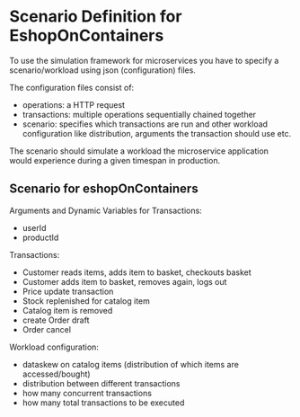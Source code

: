 # Scenario Definition for EshopOnContainers

To use the simulation framework for microservices you have
to specify a scenario/workload using json (configuration) files.

The configuration files consist of:

- operations: a HTTP request 
- transactions: multiple operations sequentially chained together
- scenario: specifies which transactions are run and other workload
  configuration like distribution, arguments the transaction should use etc.
  
  
The scenario should simulate a workload the microservice application would
experience during a given timespan in production.



## Scenario for eshopOnContainers

Arguments and Dynamic Variables for Transactions:
- userId
- productId


Transactions:
- Customer reads items, adds item to basket, checkouts basket
- Customer adds item to basket, removes again, logs out
- Price update transaction
- Stock replenished for catalog item
- Catalog item is removed
- create Order draft
- Order cancel



Workload configuration:
- dataskew on catalog items (distribution of which items are accessed/bought)
- distribution between different transactions
- how many concurrent transactions
- how many total transactions to be executed
